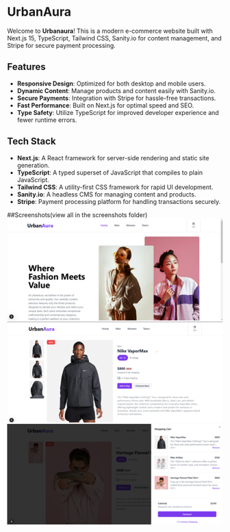 # UrbanAura

Welcome to **Urbanaura**! This is a modern e-commerce website built with Next.js 15, TypeScript, Tailwind CSS, Sanity.io for content management, and Stripe for secure payment processing.

## Features

- **Responsive Design**: Optimized for both desktop and mobile users.
- **Dynamic Content**: Manage products and content easily with Sanity.io.
- **Secure Payments**: Integration with Stripe for hassle-free transactions.
- **Fast Performance**: Built on Next.js for optimal speed and SEO.
- **Type Safety**: Utilize TypeScript for improved developer experience and fewer runtime errors.

## Tech Stack

- **Next.js**: A React framework for server-side rendering and static site generation.
- **TypeScript**: A typed superset of JavaScript that compiles to plain JavaScript.
- **Tailwind CSS**: A utility-first CSS framework for rapid UI development.
- **Sanity.io**: A headless CMS for managing content and products.
- **Stripe**: Payment processing platform for handling transactions securely.

##Screenshots(view all in the screenshots folder)
![alt text](homePage.png)
![alt text](image.png)
![alt text](image-1.png)


